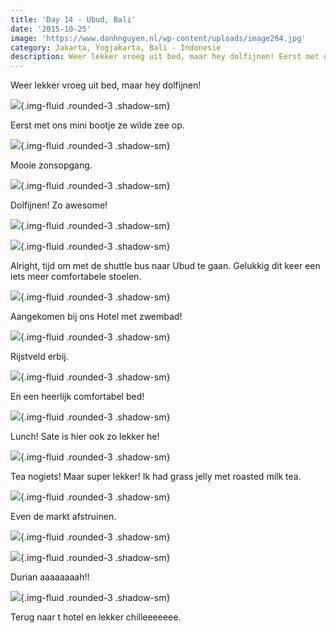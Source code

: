 ```yaml
---
title: 'Day 14 - Ubud, Bali'
date: '2015-10-25'
image: 'https://www.danhnguyen.nl/wp-content/uploads/image264.jpg'
category: Jakarta, Yogjakarta, Bali - Indonesie
description: Weer lekker vroeg uit bed, maar hey dolfijnen! Eerst met ons mini bootje ze wilde zee op...
---
```


Weer lekker vroeg uit bed, maar hey dolfijnen!

![](https://www.danhnguyen.nl/wp-content/uploads/image258-1024x576.jpg){.img-fluid .rounded-3 .shadow-sm}

Eerst met ons mini bootje ze wilde zee op.

![](https://www.danhnguyen.nl/wp-content/uploads/image259-1024x576.jpg){.img-fluid .rounded-3 .shadow-sm}

Mooie zonsopgang.

![](https://www.danhnguyen.nl/wp-content/uploads/image260-1024x576.jpg){.img-fluid .rounded-3 .shadow-sm}

Dolfijnen! Zo awesome!

![](https://www.danhnguyen.nl/wp-content/uploads/image263-1024x576.jpg){.img-fluid .rounded-3 .shadow-sm}

![](https://www.danhnguyen.nl/wp-content/uploads/image262-1024x576.jpg){.img-fluid .rounded-3 .shadow-sm}

Alright, tijd om met de shuttle bus naar Ubud te gaan. Gelukkig dit keer een iets meer comfortabele stoelen.

![](https://www.danhnguyen.nl/wp-content/uploads/image264-1024x576.jpg){.img-fluid .rounded-3 .shadow-sm}

Aangekomen bij ons Hotel met zwembad!

![](https://www.danhnguyen.nl/wp-content/uploads/image265-1024x576.jpg){.img-fluid .rounded-3 .shadow-sm}

Rijstveld erbij.

![](https://www.danhnguyen.nl/wp-content/uploads/image266-1024x576.jpg){.img-fluid .rounded-3 .shadow-sm}

En een heerlijk comfortabel bed!

![](https://www.danhnguyen.nl/wp-content/uploads/image268-1024x576.jpg){.img-fluid .rounded-3 .shadow-sm}

Lunch! Sate is hier ook zo lekker he!

![](https://www.danhnguyen.nl/wp-content/uploads/image267-1024x576.jpg){.img-fluid .rounded-3 .shadow-sm}

Tea nogiets! Maar super lekker! Ik had grass jelly met roasted milk tea.

![](https://www.danhnguyen.nl/wp-content/uploads/image270-1024x576.jpg){.img-fluid .rounded-3 .shadow-sm}

Even de markt afstruinen.

![](https://www.danhnguyen.nl/wp-content/uploads/image269-1024x576.jpg){.img-fluid .rounded-3 .shadow-sm}

![](https://www.danhnguyen.nl/wp-content/uploads/image273-1024x576.jpg){.img-fluid .rounded-3 .shadow-sm}

Durian aaaaaaaah!!

![](https://www.danhnguyen.nl/wp-content/uploads/image271-1024x576.jpg){.img-fluid .rounded-3 .shadow-sm}

Terug naar t hotel en lekker chilleeeeeee.
